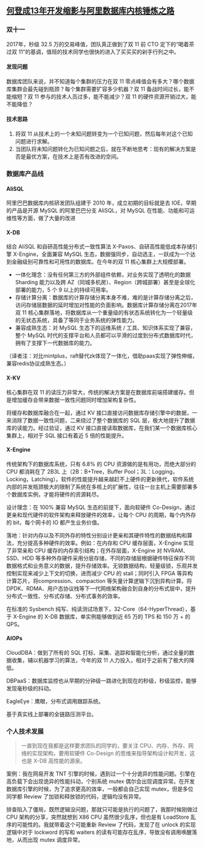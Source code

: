 ## [何登成13年开发缩影与阿里数据库内核锤炼之路](https://mp.weixin.qq.com/s/nRq7MVPZfjtj3-T_KZOlEg)

### 双十一
2017年，秒级 32.5 万的交易峰值，团队真正做到了双 11 前 CTO 定下的“喝着茶过双 11”的基调，值班的技术同学也很快的进入了买买买的剁手行列之中。

#### 发现问题
数据库团队来说，并不知道每个集群的压力在双 11 零点峰值会有多大？哪个数据库集群会最先碰到瓶颈？每个集群需要扩容多少机器？双 11 备战时间过长，能不能缩短？双 11 参与的技术人员过多，能不能减少？双 11 的硬件资源开销过大，能不能降低？

#### 技术思路
1. 将双 11 从技术上的一个未知问题转变为一个已知问题，然后每年对这个已知问题进行求解。
2. 当团队将未知问题转化为已知问题之后，就在不断地思考：现有的解决方案是否是最优方案，在技术上是否有改进的空间。

### 数据库产品线
#### AliSQL
阿里巴巴数据库内核研发团队组建于 2010 年，成立初期的目标就是去 IOE，早期的产品是开源 MySQL 的阿里巴巴分支 AliSQL，对 MySQL 在性能、功能和可运维性等方面，做了大量的改进

#### X-DB
结合 AliSQL 和自研高性能分布式一致性算法 X-Paxos、自研高性能低成本存储引擎 X-Engine，全面兼容 MySQL 生态，数据强同步，自动选主，一跃成为一个达到金融级别可靠性和可用性的数据库。在今年的双 11 核心集群上大规模部署。

* 一体化理念：没有任何第三方的外部组件依赖，对业务实现了透明化的数据 Sharding 能力以及跨 AZ（同城多机房）、Region（跨城部署）甚至是全球化部署的能力，5 个 9 以上的持续可用率。
* 存储计算分离：数据库的计算存储分离本身不难，难的是计算存储分离之后，访问存储层数据的延时增加对性能的负面影响。数据库计算存储分离在2017年双 11 核心集群落地，将数据库从一个重量级的有状态系统转化为一个轻量级的无状态系统，具备了等同于业务系统的弹性能力。
* 兼容成熟生态：对 MySQL 生态下的运维系统 / 工具、知识体系实现了兼容，整个 MySQL 时代的支撑平台和人员都可以平滑的过度到分布式数据库时代，拥有了支撑下一代数据库的能力。

（译者注：对比mintplus，raft替代zk体现了一体化，借助paas实现了弹性伸缩，兼容redis协议成熟生态。）

#### X-KV
核心集群在双 11 的读压力非常大，传统的解决方案是在数据库前端搭建缓存。但是增加缓存会带来数据一致性问题同时增加架构复杂性。

将缓存和数据库融合在一起，通过 KV 接口直接访问数据库存储引擎中的数据，一来消除了数据一致性问题，二来绕过了整个数据库的 SQL 层，极大地提升了数据库的读能力。经过验证，通过 KV 接口直接读取数据库，在我们某一个数据库核心集群上，相对于 SQL 接口有着近 5 倍的性能提升。

#### X-Engine
传统架构下的数据库系统，只有 6.8% 的 CPU 资源做的是有用功，而绝大部分的 CPU 都消耗在了 2B3L 上（2B：B+Tree，Buffer Pool；3L：Logging，Locking，Latching）。软件的性能提升越来越赶不上硬件的更新换代，软件系统内部的并发瓶颈极大的限制了系统在多核上的扩展性，往往一台主机上需要部署多个数据库实例，才能将硬件的资源耗尽。

设计理念：在 100% 兼容 MySQL 生态的前提下，面向软硬件 Co-Design，通过更亲和现代硬件的软件架构来释放硬件的效率，让每个 CPU 的周期，每个内外存的 bit，每个网卡的 IO 都产生业务价值。

落地：针对内存以及不同外存的特性分别设计更亲和其硬件特性的数据结构和算法，充分提高多种硬件的效率。例如：在内存和 CPU 缓存层面，X-Engine 实现了非常亲和 CPU 缓存的内存索引结构；在外存层面，X-Engine 对 NVRAM、SSD、HDD 等多种外存硬件采用分层存储，不同的存储层根据硬件特征保存不同数据格式和业务意义的数据，提升存储效率。无锁数据结构，轻量级锁，乐观并发控制实现来减少上下文的切换，进而减少 CPU 的 stall；同时引入 FPGA 等异构计算芯片，将compression、compaction 等矢量计算逻辑下沉到异构计算。将 DPDK、RDMA、用户态协议栈等下一代网络架构融合到自身的分布式层中，提升分布式一致性、分布式存储、分布式事务的效率。

在标准的 Sysbench 纯写、纯读测试场景下，32-Core（64-HyperThread），基于 X-Engine 的 X-DB 数据库，单实例能够做到近 65 万的 TPS 和 150 万 + 的 QPS。

#### AIOPs
CloudDBA：做到了所有的 SQL 打标、采集、追踪和智能化分析，通过全量的数据收集，辅以机器学习的算法，今年的双 11 人力投入，相对于之前有了极大的降低。

DBPaaS：数据库监控也从早期的分钟级一路进化到现在的秒级，秒级监控，能够发现毫秒级的抖动。

EagleEye：鹰眼，分布式调用跟踪系统。

基于真实线上部署的全链路压测平台。

### 个人技术发展
>一直到现在我都是这样要求团队的同学的，要关注 CPU、内存、外存、网络的实现架构，要用软硬件 Co-Design 的思维来指导架构设计和开发，这也是 X-DB 高性能的源泉。

案例：我在网易开发 TNT 引擎的时候，遇到过一个十分诡异的性能问题。引擎在高负载下会出现诡异的性能抖动，个别系统 mutex 偶尔会出现调度异常。在开发数据库引擎的时候，为了追求更高的效率，一般都会自己实现 mutex，但是多位同学都 Review 了加锁和释放锁的代码，逻辑均没有异常。

排查陷入了僵局，既然逻辑没问题，那就只可能是执行的问题了，我那时候刚做过 CPU 架构的分享，突然就想到 X86 CPU 虽然很少乱序，但也是有 LoadStore 乱序的可能性的。我就带着这个可能重新 Review 了代码，发现了在 unlock 的实现逻辑中对于 lockword 的写和 waiters 的读有可能存在乱序，导致没有调用唤醒落地，从而出现 mutex 调度异常。
